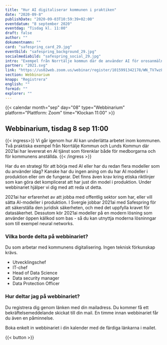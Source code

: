 ```yaml
---
title: "Hur AI digitaliserar kommunen i praktiken"
date: "2020-09-8"
publishDate: "2020-09-03T10:59:39+02:00"
eventdatum: "8 september 2020"
eventdag: "Tisdag kl. 11:00"
draft: false
author: ""
dokumentnamn: ""
card: "safespring_card_29.jpg"
eventbild: "safespring_background_29.jpg"
socialmediabild: "safespring_social_29.jpg"
intro: "Exempel från Norrtälje kommun där de använder AI för orosanmälningar och hur ni kommer igång med ett eget projekt"
partner: "2021.svg"
link: "https://us02web.zoom.us/webinar/register/1015991342178/WN_TV7wzLi1Qo-4UeCYR228dQ"
section: Webbinarium
knapp: "Registrera"
english: ""
formid: ""
explorer: ""
---
```


{{< calendar month="sep" day="08" type="Webbinarium" platform="Plattform: Zoom" time="Klockan 11:00" >}}

## Webbinarium, tisdag 8 sep 11:00

{{< ingress>}}
Vi går igenom hur AI kan underlätta arbetet inom kommunen. Två praktiska exempel från Norrtälje Kommun och Lunds Kommun där 2021ai har levererat en AI tjänst som förenklar både för medborgarna och för kommunens anställda.
{{< /ingress >}}

Har du en strategi för att börja med AI eller har du redan flera modeller som du använder idag? Kanske har du ingen aning om du har AI modeller i produktion eller om de fungerar. Det finns även krav kring etiska riktlinjer som kan göra det komplicerat att har just din model i produktion. Under webbinariet hjälper vi dig med att reda ut detta.

 2021ai har erfarenhet av att jobba med offentlig sektor som har, eller vill sätta AI-modeller i produktion. I Svergie jobbar 2021ai med Safespring för att säkerställa den juridisk säkerheten, och med det uppfylla kravet för datasäkerhet. Dessutom kör 2021ai modeller på en modern lösning som använder öppen källkod som bas - så du kan utnyttja moderna lösninngar som till exempel neural networks.

### Vilka borde delta på webbinariet?
Du som arbetar med kommunens digitalisering. Ingen teknisk förkunskap krävs.

- Utvecklingschef
- IT-chef
- Head of Data Science
- Data security manager
- Data Protection Officer

### Hur deltar jag på webbinariet?
Du registrera dig genom länken med din mailadress. Du kommer få ett bekräftelsemeddelande skickat till din mail. En timme innan webbinariet får du även en påminnelse.

Boka enkelt in webbinariet i din kalender med de färdiga länkarna i mailet.

{{< button >}}
